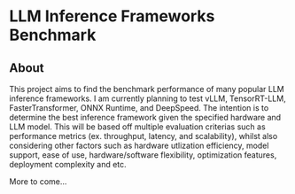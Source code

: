 # LLM Inference Frameworks Benchmark
## About
This project aims to find the benchmark performance of many popular LLM inference frameworks. I am currently planning to test vLLM, TensorRT-LLM, FasterTransformer, ONNX Runtime, and DeepSpeed. The intention is to determine the best inference framework given the specified hardware and LLM model. This will be based off multiple evaluation criterias such as performance metrics (ex. throughput, latency, and scalability), whilst also considering other factors such as hardware utlization efficiency, model support, ease of use, hardware/software flexibility, optimization features, deployment complexity and etc.

More to come...
